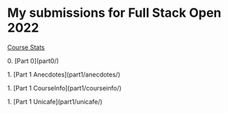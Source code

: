 # My submissions for Full Stack Open 2022

[Course Stats](https://studies.cs.helsinki.fi/stats/courses/fullstackopen)
<p>
0. [Part 0](part0/)
</p>
<p>
1. [Part 1 Anecdotes](part1/anecdotes/)
</p>
1. [Part 1 CourseInfo](part1/courseinfo/)
<p>
1. [Part 1 Unicafe](part1/unicafe/)
</p>